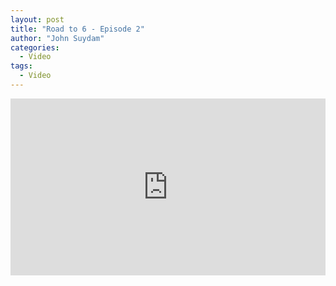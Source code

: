```yaml
---
layout: post
title: "Road to 6 - Episode 2"
author: "John Suydam"
categories:
  - Video
tags:
  - Video
---
```


<div style="overflow:hidden;padding-bottom:56.25%;position:relative;height:0;">
<iframe style="left:0;top:0;height:100%;width:100%;position:absolute;" width="560" height="315" src="https://www.youtube.com/embed/VJseF2GLvxo" frameborder="0" allow="accelerometer; autoplay; encrypted-media; gyroscope; picture-in-picture" allowfullscreen></iframe>
</div>
